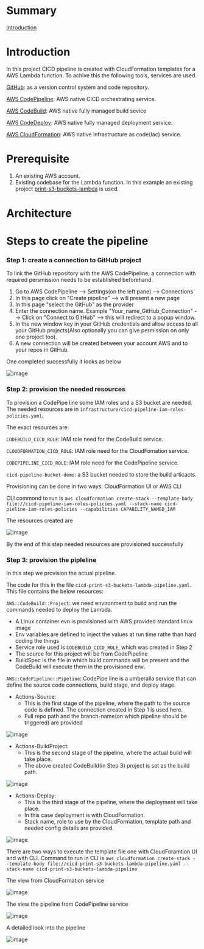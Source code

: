 # Summary

[Introduction](https://github.com/Kirity/cicd-pieline-as-code-demo/blob/master/README.md#introduction)



# Introduction
In this project CICD pipeline is created with CloudFormation templates for a AWS Lambda function.
To achive this the following tools, services are used.

[GitHub](https://github.com/): as a version control system and code repository.

[AWS CodePipeline](https://aws.amazon.com/codepipeline/): AWS native CICD orchestrating service.

[AWS CodeBuild](https://aws.amazon.com/codebuild/): AWS native fully managed build sevice

[AWS CodeDeploy](https://aws.amazon.com/codedeploy/): AWS native fully managed deployment service.

[AWS CloudFormation](https://aws.amazon.com/cloudformation/): AWS native infrastructure as code(Iac) service.

# Prerequisite
1. An existing AWS account.
2. Existing codebase for the Lambda function. In this example an existing project [print-s3-buckets-lambda](https://github.com/Kirity/print-s3-buckets-lambda) is used.

# Architecture

# Steps to create the pipeline
### Step 1: create a connection to GitHub project

To link the GitHub repository with the AWS CodePipeline, a connection with required persmission needs to be established beforehand.
1. Go to AWS CodePipeline --> Settings(on the left pane) --> Connections
2. In this page click on "Create pipeline" --> will present a new page
3. In this page "select the GitHub" as the provider
4. Enter the connection name. Example "Your_name_GitHub_Connection" --> Click on "Connect to GitHub" --> this will redirect to a popup window.
6. In the new window key in your GitHub credentials and allow access to all your GitHub projects(Also optionally you can give permission on only one project too).
7. A new connection will be created between your account AWS and to your repos in GitHub.

One completed successfully it looks as below

 ![image](https://user-images.githubusercontent.com/15073157/193419783-be140835-2a3b-45cf-acc5-11935cb9f59b.png)

### Step 2: provision the needed resources
To provision a CodePipe line some IAM roles and a S3 bucket are needed. The needed resources are in ```infrastructure/cicd-pipeline-iam-roles-policies.yaml```.

The exact resources are:

```CODEBUILD_CICD_ROLE```:  IAM role need for the CodeBuild service.

```CLOUDFORMATION_CICD_ROLE```: IAM role need for the CloudFomation service.

```CODEPIPELINE_CICD_ROLE```: IAM role need for the CodePipeline service.

```cicd-pipeline-bucket-demo```: a S3 bucket needed to store the build articacts.

Provisioning can be done in two ways: CloudFormation UI or AWS CLI

CLI commond to run is 
```aws cloudformation create-stack --template-body file://cicd-pipeline-iam-roles-policies.yaml --stack-name cicd-pieline-iam-roles-policies --capabilities CAPABILITY_NAMED_IAM```

The resources created are

![image](https://user-images.githubusercontent.com/15073157/193423493-224cf9a8-26ca-4e99-b6c8-208744b6d99e.png)

By the end of this step needed resources are provisioned successfully

### Step 3: provision the pipleline 

In this step we provision the actual pipeline.

The code for this in the file ```cicd-print-s3-buckets-lambda-pipeline.yaml```. This file contains the below resources:

```AWS::CodeBuild::Project```: we need environment to build and run the commands needed to deploy the Lambda. 
- A Linux container evn is provisioned with AWS provided standard linux image
- Env variables are defined to inject the values at run time rathe than hard coding the things
- Service role used is ```CODEBUILD_CICD_ROLE```, which was created in Step 2
- The source for this project will be from CodePipeline
- BuildSpec is the file in which build commands will be present and the CodeBuild will execute them in the provisioned env.

```AWS::CodePipeline::Pipeline```: CodePipe line is a umberalla service that can define the source code connections, build stage, and deploy stage.
- Actions-Source: 
  - This is the first stage of the pipeline, where the path to the source code is defined. The connection created in Step 1 is used here.
  - Full repo path and the branch-name(on which pipeline should be triggered) are provided

![image](https://user-images.githubusercontent.com/15073157/193424548-57f83432-5ecb-4d50-aadf-0e1b7c4bd661.png)

- Actions-BuildProject: 
  - This is the second stage of the pipeline, where the actual build will take place.
  - The above created CodeBuild(in Step 3) project is set as the build path.

![image](https://user-images.githubusercontent.com/15073157/193424566-7de26187-31da-4d6f-a660-f2e2959a3ac6.png)

- Actions-Deploy:   
  - This is the third stage of the pipeline, where the deployment will take place.
  - In this case deployment is with CloudFormation.
  - Stack name, role to use by the CloudFormation, template path and needed config details are provided.

![image](https://user-images.githubusercontent.com/15073157/193424576-f2cb2e36-5690-468e-86e8-d5f765143e81.png)

There are two ways to execute the template file one with CloudForamtion UI and with CLI. Command to run in CLI is ```aws cloudformation create-stack --template-body file://cicd-print-s3-buckets-lambda-pipeline.yaml --stack-name cicd-print-s3-buckets-lambda-pipeline```

The view from CloudFormation service

![image](https://user-images.githubusercontent.com/15073157/193424726-3a316c5f-aa2e-4d61-9868-2cd34addb174.png)


The view the pipeline from CodePipeline service

![image](https://user-images.githubusercontent.com/15073157/193424658-50332c58-e05a-40a0-a6d9-305da3785c7b.png)


A detailed look into the pipeline

![image](https://user-images.githubusercontent.com/15073157/193424671-2a95f33e-feea-407c-b222-3b6b96ed19de.png)





